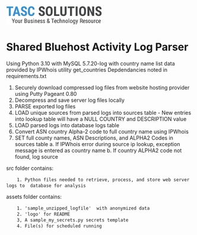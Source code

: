 ![TASCS LOGO](./assets/logo.png)

# Shared Bluehost Activity Log Parser
Using Python 3.10 with MySQL 5.7.20-log with country name list data provided by IPWhois utility get_countries
Depdendancies noted in requirements.txt

1. Securely download compressed log files from website hosting provider using Putty Pageant 0.80
2. Decompress and save server log files locally 
3. PARSE exported log files
4. LOAD unique sources from parsed logs into sources table
        - New entries into lookup table will have a NULL COUNTRY and DESCRIPTION value
5. LOAD parsed logs into database logs table
6. Convert ASN country Alpha-2 code to full country name using IPWhois 
7. SET full county names, ASN Descriptions, and ALPHA2 Codes in sources table
     a. If IPWhois error during source ip lookup, exception message is entered as country name
     b. If country ALPHA2 code not found, log source

src folder contains: 

        1. Python files needed to retrieve, process, and store web server logs to  database for analysis

assets folder contains:

        1. 'sample_unzipped_logfile'  with anonymized data
        2. 'logo' for README
        3, A sample_my_secrets.py secrets template
        4. File(s) for scheduled running
            

